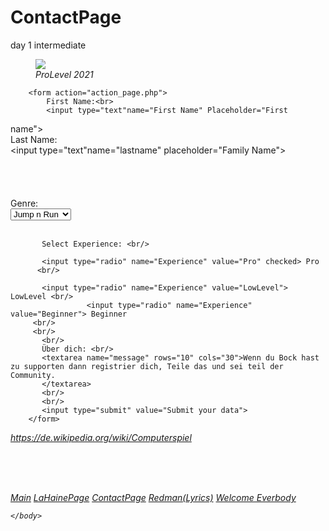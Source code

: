 # ContactPage
day 1 intermediate

<!DOCTYPE html>
<html lang='en'>
    <head>
        <meta charset='utf-8'>
        <title> Form </title>
    </head>
    <body>
        <nav>
            <figure>
            <img src= https://image.freepik.com/vektoren-kostenlos/gamer-logo-mit-slogan_1043-109.jpg width=‘100%’ height=“100%“>
         <i><figcaption>ProLevel 2021</figcaption></i>
            </figure>
        </nav>

        <form action="action_page.php">
            First Name:<br>
            <input type="text"name="First Name" Placeholder="First
name"><br>
            Last Name:<br>
            <input type="text"name="lastname"  placeholder="Family
Name"><br/>
           <br/>
           <br/>
 <br/>
    <br/>
           Genre: <br/>
           <select name="Genre">
            <option value="Action">Action</option>
            <option value="Jump n Run" selected>Jump n Run</option>
            <option value="RollenSpiele">RollenSpiele</option>
           </select> </nav>
           <br/><br/>

           Select Experience: <br/>

           <input type="radio" name="Experience" value="Pro" checked> Pro
          <br/>

           <input type="radio" name="Experience" value="LowLevel"> LowLevel <br/>
                     <input type="radio" name="Experience" value="Beginner"> Beginner
         <br/>
         <br/>
           <br/>
           Über dich: <br/>
           <textarea name="message" rows="10" cols="30">Wenn du Bock hast zu supporten dann registrier dich, Teile das und sei teil der Community.
           </textarea>
           <br/>
           <br/>
           <input type="submit" value="Submit your data">
        </form>

  <i> <p><a href="Spiele-Gaming-computer).html"> https://de.wikipedia.org/wiki/Computerspiel
      </a></p>
           <br/>
           <br/>
           <br/>

  <div>
    <nav> 
             <a href="https://short2000.github.io/Multipage/">Main</a>
     <a href="https://github.com/Short2000/ContactPage/edit/main/README.md/">LaHainePage</a>
             <a href="https://short2000.github.io/ContactPage//">ContactPage</a>
     <a href="https://short2000.github.io/Redman--Go-Hard-Lyrics-//">Redman(Lyrics)</a>
     <a href="https://github.com/Short2000/Welcome-Everbody/edit/main/README.md/">Welcome Everbody</a>
            </nav> 
    </div>
          </center>





          



    </body>
</html>
